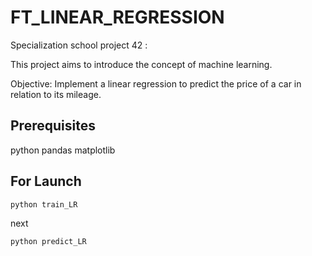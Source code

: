 # FT_LINEAR_REGRESSION

Specialization school project 42 :

This project aims to introduce the concept of machine learning.

Objective: Implement a linear regression to predict the price of a car in relation to its mileage.

## Prerequisites
python
pandas
matplotlib 

## For Launch
```python train_LR```

next

```python predict_LR```

